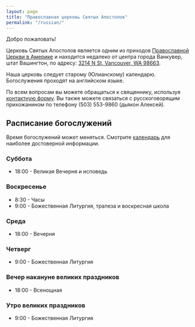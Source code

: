 ```yaml
---
layout: page
title: "Православная церковь Святых Апостолов"
permalink: "/russian/"
---
```


Добро пожаловать!

Церковь Святых Апостолов является одним из приходов [Православной Церкви в Америке](https://ru.wikipedia.org/wiki/Православная_церковь_в_Америке) и находится недалеко от центра города Ванкувер, штат Вашингтон, по адресу: [3214 N St, Vancouver, WA 98663](/directions/).

Наша церковь следует старому (Юлианскому) календарю. Богослужения проходят на английском языке.

По всем вопросам вы можете обращаться к священнику, используя [контактную форму](/contact/). Вы также можете связаться с русскоговорящим прихожанином по телефону (503) 553-9860 (дьякон Алексей).


## Расписание богослужений

Время богослужений может меняться. Смотрите [календарь](/calendar/) для наиболее достоверной информации.

### Суббота
- 18:00 - Великая Вечерня и исповедь

### Воскресенье
- 8:30 - Часы
- 9:00 - Божественная Литургия, трапеза и воскресная школа

### Среда
- 18:00 - Вечерня

### Четверг
- 9:00 - Божественная Литургия

### Вечер накануне великих праздников
- 18:00 - Всенощная

### Утро великих праздников
- 9:00 - Божественная Литургия

